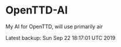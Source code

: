 # OpenTTD-AI
My AI for OpenTTD, will use primarily air

Latest backup: Sun Sep 22 18:17:01 UTC 2019
